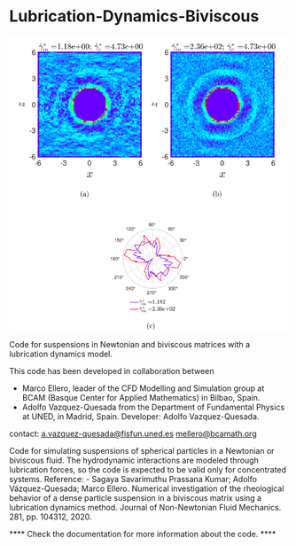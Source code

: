 # Lubrication-Dynamics-Biviscous
![alt text](https://github.com/BCAM-CFD/Lubrication-Dynamics-Biviscous/blob/main/lub_dynamics_biviscous.png)

Code for suspensions in Newtonian and biviscous matrices with a lubrication dynamics model.

 This code has been developed  in collaboration between
  - Marco Ellero, leader of  the CFD  Modelling and Simulation  group at  BCAM (Basque
    Center  for  Applied  Mathematics)  in  Bilbao,  Spain.
  - Adolfo Vazquez-Quesada from the Department  of Fundamental Physics at UNED,
    in Madrid, Spain.
 Developer: Adolfo Vazquez-Quesada.

contact: 
    a.vazquez-quesada@fisfun.uned.es
 	  mellero@bcamath.org

Code  for  simulating  suspensions  of  spherical  particles  in  a
   Newtonian  or biviscous  fluid. The  hydrodynamic interactions  are
   modeled through lubrication  forces, so the code is  expected to be
   valid only for concentrated systems.
   Reference:
     - Sagaya  Savarimuthu  Prassana Kumar;  Adolfo  Vázquez-Quesada;
        Marco  Ellero.  Numerical  investigation  of  the  rheological
        behavior of a dense particle  suspension in a biviscous matrix
        using a lubrication dynamics  method. Journal of Non-Newtonian
        Fluid Mechanics. 281, pp. 104312, 2020.
   
**** Check the documentation for more information about the code. ****
